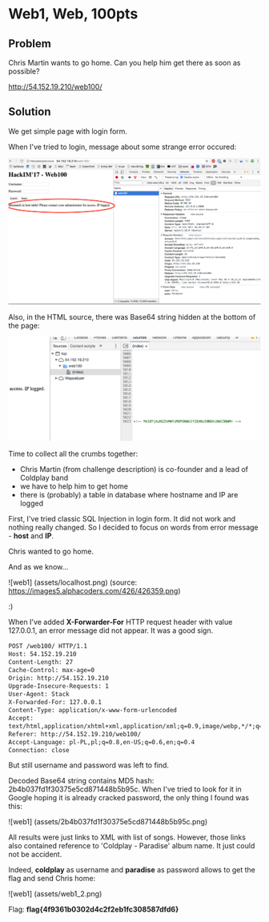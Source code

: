 # Web1, Web, 100pts

## Problem

Chris Martin wants to go home. Can you help him get there as soon as possible?

http://54.152.19.210/web100/

## Solution

We get simple page with login form.

When I've tried to login, message about some strange error occured:

![web1](assets/web1_1.png)

Also, in the HTML source, there was Base64 string hidden at the bottom of the page:

![web1](assets/web1_3.png)


Time to collect all the crumbs together:

- Chris Martin (from challenge description) is co-founder and a lead of Coldplay band
- we have to help him to get home
- there is (probably) a table in database where hostname and IP are logged


First, I've tried classic SQL Injection in login form. It did not work and nothing really changed. So I decided to focus on words from error message - __host__ and __IP__.

Chris wanted to go home.

And as we know...

![web1]
(assets/localhost.png)
(source: https://images5.alphacoders.com/426/426359.png)

:)

When I've added __X-Forwarder-For__ HTTP request header with value 127.0.0.1, an error message did not appear. It was a good sign.

```
POST /web100/ HTTP/1.1
Host: 54.152.19.210
Content-Length: 27
Cache-Control: max-age=0
Origin: http://54.152.19.210
Upgrade-Insecure-Requests: 1
User-Agent: Stack
X-Forwarded-For: 127.0.0.1
Content-Type: application/x-www-form-urlencoded
Accept: text/html,application/xhtml+xml,application/xml;q=0.9,image/webp,*/*;q=0.8
Referer: http://54.152.19.210/web100/
Accept-Language: pl-PL,pl;q=0.8,en-US;q=0.6,en;q=0.4
Connection: close
```

But still username and password was left to find.

Decoded Base64 string contains MD5 hash: 2b4b037fd1f30375e5cd871448b5b95c. When I've tried to look for it in Google hoping it is already cracked password, the only thing I found was this:


![web1]
(assets/2b4b037fd1f30375e5cd871448b5b95c.png)

All results were just links to XML with list of songs. However, those links also contained reference to 'Coldplay - Paradise' album name. It just could not be accident.

Indeed, __coldplay__ as username and __paradise__ as password allows to get the flag and send Chris home:


![web1]
(assets/web1_2.png)


Flag: __flag{4f9361b0302d4c2f2eb1fc308587dfd6}__
